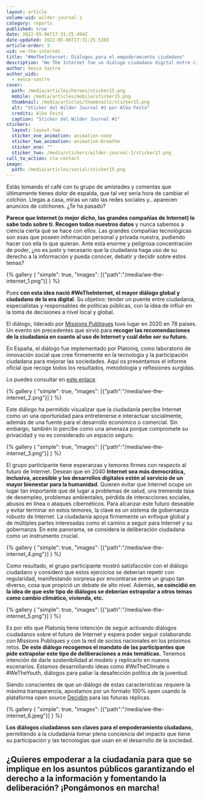 ```yaml
---
layout: article
volume-uid: wilder-journal-1
category: reports
published: true
date: 2022-05-06T17:31:25.494Z
date-updated: 2022-05-06T17:31:25.530Z
article-order: 3
uid: we-the-internet
title: "#WeTheInternet: Diálogos para el empoderamiento ciudadano"
description: "We The Internet fue un diálogo ciudadano digital entre ciudadanía, especialistas y responsables de políticas públicas, para influir en la toma de decisiones"
author: Xesca Sastre
author_uids:
  - xesca-sastre
cover:
  path: /media/articles/heroes/sticker15.png
  mobile: /media/articles/mobile/sticker15.png
  thumbnail: /media/articles/thumbnails/sticker15.png
  alt: "Sticker del Wilder Journal #1 por Alba Feitó"
  credits: Alba Feitó
  caption: "Sticker del Wilder Journal #1"
stickers:
  layout: layout-two
  sticker_one_animation: animation-none
  sticker_two_animation: animation-breathe
  sticker_one: ""
  sticker_two: /media/stickers/wilder-journal-1/sticker17.png
call_to_action: cta-contact
image:
  path: /media/articles/social/sticker15.png
---
```

Estás tomando el café con tu grupo de amistades y comentas que últimamente tienes dolor de espalda, que tal vez sería hora de cambiar el colchón. Llegas a casa, miras un rato las redes sociales y...aparecen anuncios de colchones. ¿Te ha pasado?

**Parece que Internet (o mejor dicho, las grandes compañías de Internet) lo sabe todo sobre ti**. **Recogen todos nuestros datos** y nunca sabemos a ciencia cierta qué se hace con ellos. Las grandes compañías tecnológicas son esas que poseen información personal y privada nuestra, pudiendo hacer con ella lo que quieran. Ante esta enorme y peligrosa concentración de poder, ¿no es justo y necesario que la ciudadanía haga uso de su derecho a la información y pueda conocer, debatir y decidir sobre estos temas?

{% gallery { "simple": true, "images": [{"path":"/media/we-the-internet_1.png"}] } %}

Pues **con esta idea nació #WeTheInternet, el mayor diálogo global y ciudadano de la era digital**. Su objetivo: tender un puente entre ciudadanía, especialistas y responsables de políticas públicas, con la idea de influir en la toma de decisiones a nivel local y global.

El diálogo, liderado por [Missions Publiques](https://missionspubliques.org/?lang=en) tuvo lugar en 2020 en 78 países. Un evento sin precedentes que sirvió para **recoger las recomendaciones de la ciudadanía en cuanto al uso de Internet y cuál debe ser su futuro.**

En España, el diálogo fue implementado por Platoniq, como laboratorio de innovación social que cree firmemente en la tecnología y la participación ciudadana para mejorar las sociedades. Aquí os presentamos el informe oficial que recoge todos los resultados, metodología y reflexiones surgidas.

Lo puedes consultar en [este enlace](https://wetheinternet.platoniq.net/uploads/decidim/attachment/file/92/WTI-report-ES_v1_compressed.pdf).

{% gallery { "simple": true, "images": [{"path":"/media/we-the-internet_2.png"}] } %}

Este diálogo ha permitido visualizar que la ciudadanía percibe Internet como un una oportunidad para entretenerse e interactuar socialmente, además de una fuente para el desarrollo económico o comercial. Sin embargo, también lo percibe como una amenaza porque compromete su privacidad y no es considerado un espacio seguro.

{% gallery { "simple": true, "images": [{"path":"/media/we-the-internet_3.png"}] } %}

El grupo participante tiene esperanzas y temores firmes con respecto al futuro de Internet. Desean que en 2040 **Internet sea más democrática, inclusiva, accesible y los desarrollos digitales estén al servicio de un mayor bienestar para la humanidad**. Quieren evitar que Internet ocupe un lugar tan importante que dé lugar a problemas de salud, una tremenda tasa de desempleo, problemas ambientales, pérdida de interacciones sociales, abusos en línea o ataques cibernéticos. Para alcanzar este futuro deseable y evitar terminar en estos temores, la clave es un sistema de gobernanza robusto de Internet. La ciudadanía apoya firmemente un enfoque global y de múltiples partes interesadas como el camino a seguir para Internet y su gobernanza. En este panorama, se considera la deliberación ciudadana como un instrumento crucial.

{% gallery { "simple": true, "images": [{"path":"/media/we-the-internet_4.png"}] } %}

Como resultado, el grupo participante mostró satisfacción con el diálogo ciudadano y consideró que estos ejercicios se deberían repetir con regularidad, manifestando sorpresa por encontrarse entre un grupo tan diverso, cosa que propició un debate de alto nivel. Además, **se coincidió en la idea de que este tipo de diálogos se deberían extrapolar a otros temas como cambio climático, vivienda, etc.**

{% gallery { "simple": true, "images": [{"path":"/media/we-the-internet_5.png"}] } %}

Es por ello que Platoniq tiene intención de seguir activando diálogos ciudadanos sobre el futuro de Internet y espera poder seguir colaborando con Missions Publiques y con la red de socios nacionales en los próximos retos. **De este diálogo recogemos el mandato de las participantes que pide extrapolar este tipo de deliberaciones a más temáticas.** Tenemos intención de darle sostenibilidad al modelo y replicarlo en nuevos escenarios. Estamos desarrollando ideas como #WeTheClimate o #WeTheYouth, diálogos para paliar la desafección política de la juventud.

Siendo conscientes de que un diálogo de estas características requiere la máxima transparencia, apostamos por un formato 100% open usando la plataforma open source [Decidim](https://decidim.org/) para las futuras réplicas.

{% gallery { "simple": true, "images": [{"path":"/media/we-the-internet_6.jpeg"}] } %}

**Los diálogos ciudadanos son claves para el empoderamiento ciudadano,** permitiendo a la ciudadanía tomar plena conciencia del impacto que tiene su participación y las tecnologías que usan en el desarrollo de la sociedad.

## **¿Quieres** **empoderar a la ciudadanía** para que se implique en los asuntos públicos garantizando el derecho a la información y fomentando la deliberación? **¡Pongámonos en marcha!**
